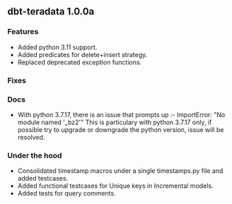 ## dbt-teradata 1.0.0a

### Features
* Added python 3.11 support.
* Added predicates for delete+insert strategy.
* Replaced deprecated exception functions.
### Fixes

### Docs
* With python 3.7.17, there is an issue that prompts up :-
    ImportError: "No module named '_bz2'" 
    This is particulary with python 3.7.17 only, if possible try to upgrade or downgrade the python version, issue will be resolved.

### Under the hood
* Consolidated timestamp macros under a single timestamps.py file and added testcases.
* Added functional testcases for Unique keys in Incremental models.
* Added tests for query comments.